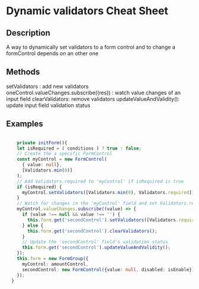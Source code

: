 # Dynamic validators Cheat Sheet
## Description
A way to dynamically set validators to a form control and to change a formControl depends on an other one
## Methods
setValidators : add new validators
oneControl.valueChanges.subscribe((res)) : watch value changes of an input field 
clearValidators: remove validators
updateValueAndValidity(): update input field validation status
## Examples
```typescript

    private initForm(){
    let isRequired = ( conditions ) ? true : false;
    // Create the a specific FormControl 
    const myControl = new FormControl(
      { value: null},
      [Validators.min(0)]
    );
    // Add Validators.required to 'myControl' if isRequired is true
    if (isRequired) {
      myControl.setValidators([Validators.min(0), Validators.required]);
    }
    // Watch for changes in the 'myControl' field and set Validators.required dynamically to 'secondControl'
    myControl.valueChanges.subscribe((value) => {
      if (value !== null && value !== '') {
        this.form.get('secondControl').setValidators([Validators.required]);
      } else {
        this.form.get('secondControl').clearValidators();
      }
      // Update the 'secondControl' field's validation status
      this.form.get('secondControl').updateValueAndValidity();
    });
    this.form = new FormGroup({
      myControl: amountControl,
      secondControl: new FormControl({value: null, disabled: isEnable}),
    });
  }

```